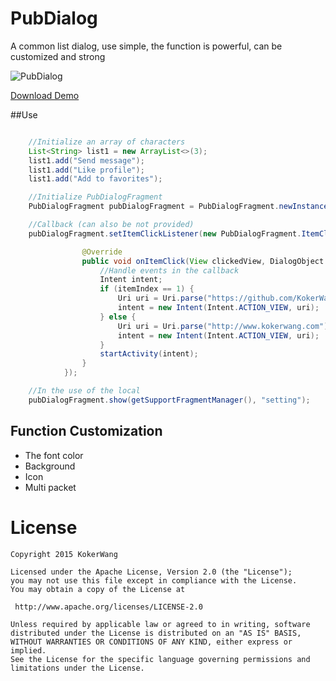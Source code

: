# PubDialog
A common list dialog, use simple, the function is powerful, can be customized and strong

![PubDialog](https://github.com/KokerWang/PubDialog/blob/master/show_demo.gif)

[Download Demo](https://github.com/KokerWang/PubDialog/blob/master/apk/PubDialogExample-debug.apk?raw=true)

##Use

```java

	//Initialize an array of characters
	List<String> list1 = new ArrayList<>(3);
    list1.add("Send message");
    list1.add("Like profile");
    list1.add("Add to favorites");

    //Initialize PubDialogFragment
    PubDialogFragment pubDialogFragment = PubDialogFragment.newInstance(list1, false);

    //Callback (can also be not provided)
    pubDialogFragment.setItemClickListener(new PubDialogFragment.ItemClickListener() {

                @Override
                public void onItemClick(View clickedView, DialogObject dialogObject, int groupIndex, int itemIndex) {
                	//Handle events in the callback
                    Intent intent;
                    if (itemIndex == 1) {
                        Uri uri = Uri.parse("https://github.com/KokerWang/PubDialog");
                        intent = new Intent(Intent.ACTION_VIEW, uri);
                    } else {
                        Uri uri = Uri.parse("http://www.kokerwang.com");
                        intent = new Intent(Intent.ACTION_VIEW, uri);
                    }
                    startActivity(intent);
                }
            });

    //In the use of the local
    pubDialogFragment.show(getSupportFragmentManager(), "setting");

```
## Function Customization
* The font color
* Background
* Icon
* Multi packet

License
============

    Copyright 2015 KokerWang

	Licensed under the Apache License, Version 2.0 (the "License");
	you may not use this file except in compliance with the License.
	You may obtain a copy of the License at

     http://www.apache.org/licenses/LICENSE-2.0

	Unless required by applicable law or agreed to in writing, software
	distributed under the License is distributed on an "AS IS" BASIS,
	WITHOUT WARRANTIES OR CONDITIONS OF ANY KIND, either express or implied.
	See the License for the specific language governing permissions and
	limitations under the License.
